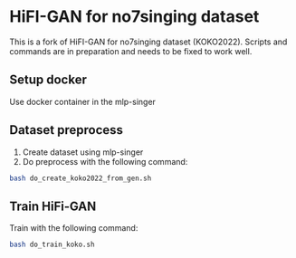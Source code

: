 # HiFI-GAN for no7singing dataset
This is a fork of HiFI-GAN for no7singing dataset (KOKO2022).
Scripts and commands are in preparation and needs to be fixed to work well.

## Setup docker
Use docker container in the mlp-singer

## Dataset preprocess
1. Create dataset using mlp-singer
2. Do preprocess with the following command:
```bash
bash do_create_koko2022_from_gen.sh
```

## Train HiFi-GAN
Train with the following command:
```bash
bash do_train_koko.sh
```
